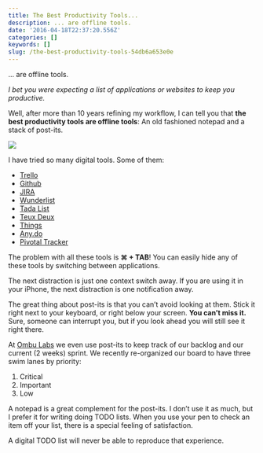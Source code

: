 ```yaml
---
title: The Best Productivity Tools...
description: ... are offline tools.
date: '2016-04-18T22:37:20.556Z'
categories: []
keywords: []
slug: /the-best-productivity-tools-54db6a653e0e
---
```


... are offline tools.

_I bet you were expecting a list of applications or websites to keep you productive._

Well, after more than 10 years refining my workflow, I can tell you that **the best productivity tools are offline tools**: An old fashioned notepad and a stack of post-its.

![](https://cdn-images-1.medium.com/max/600/1*Rp7LHD_s0Rxa6tGEbtySLQ.png)

I have tried so many digital tools. Some of them:

*   [Trello](https://trello.com/)
*   [Github](https://github.com)
*   [JIRA](https://www.atlassian.com/software/jira)
*   [Wunderlist](https://www.wunderlist.com/)
*   [Tada List](https://basecamp.com/retired/tadalist)
*   [Teux Deux](https://teuxdeux.com/)
*   [Things](https://culturedcode.com/things/)
*   [Any.do](http://www.any.do/)
*   [Pivotal Tracker](https://www.pivotaltracker.com/)

The problem with all these tools is **⌘ + TAB**! You can easily hide any of these tools by switching between applications.

The next distraction is just one context switch away. If you are using it in your iPhone, the next distraction is one notification away.

The great thing about post-its is that you can’t avoid looking at them. Stick it right next to your keyboard, or right below your screen. **You can’t miss it.** Sure, someone can interrupt you, but if you look ahead you will still see it right there.

At [Ombu Labs](https://www.ombulabs.com) we even use post-its to keep track of our backlog and our current (2 weeks) sprint. We recently re-organized our board to have three swim lanes by priority:

1.  Critical
2.  Important
3.  Low

A notepad is a great complement for the post-its. I don’t use it as much, but I prefer it for writing doing TODO lists. When you use your pen to check an item off your list, there is a special feeling of satisfaction.

A digital TODO list will never be able to reproduce that experience.